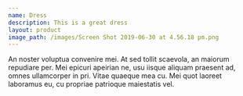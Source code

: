 ```yaml
---
name: Dress
description: This is a great dress
layout: product
image_path: /images/Screen Shot 2019-06-30 at 4.56.18 pm.png
---
```


An noster voluptua convenire mei. At sed tollit scaevola, an maiorum repudiare per. Mei epicuri apeirian ne, usu iisque aliquam praesent ad, omnes ullamcorper in pri. Vitae quaeque mea cu. Mei quot laoreet laboramus eu, cu propriae patrioque maiestatis vel.
